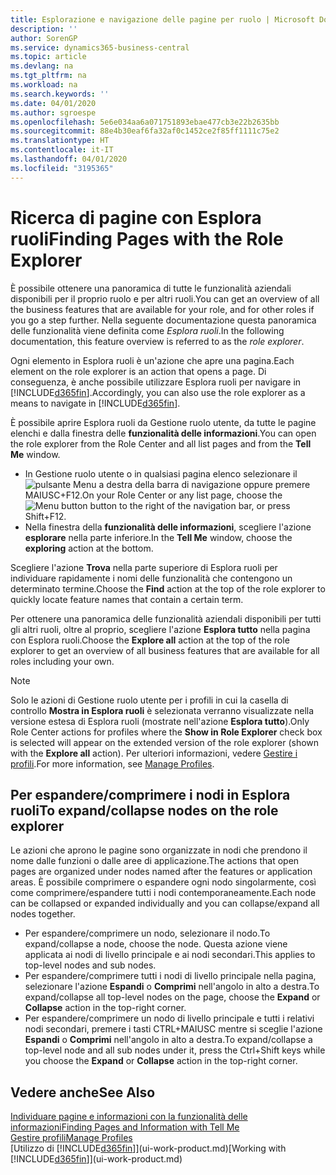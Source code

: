 ```yaml
---
title: Esplorazione e navigazione delle pagine per ruolo | Microsoft Docs
description: ''
author: SorenGP
ms.service: dynamics365-business-central
ms.topic: article
ms.devlang: na
ms.tgt_pltfrm: na
ms.workload: na
ms.search.keywords: ''
ms.date: 04/01/2020
ms.author: sgroespe
ms.openlocfilehash: 5e6e034aa6a071751893ebae477cb3e22b2635bb
ms.sourcegitcommit: 88e4b30eaf6fa32af0c1452ce2f85ff1111c75e2
ms.translationtype: HT
ms.contentlocale: it-IT
ms.lasthandoff: 04/01/2020
ms.locfileid: "3195365"
---
```

# <a name="finding-pages-with-the-role-explorer"></a><span data-ttu-id="92bc8-102">Ricerca di pagine con Esplora ruoli</span><span class="sxs-lookup"><span data-stu-id="92bc8-102">Finding Pages with the Role Explorer</span></span>
<span data-ttu-id="92bc8-103">È possibile ottenere una panoramica di tutte le funzionalità aziendali disponibili per il proprio ruolo e per altri ruoli.</span><span class="sxs-lookup"><span data-stu-id="92bc8-103">You can get an overview of all the business features that are available for your role, and for other roles if you go a step further.</span></span> <span data-ttu-id="92bc8-104">Nella seguente documentazione questa panoramica delle funzionalità viene definita come *Esplora ruoli*.</span><span class="sxs-lookup"><span data-stu-id="92bc8-104">In the following documentation, this feature overview is referred to as the *role explorer*.</span></span>

<span data-ttu-id="92bc8-105">Ogni elemento in Esplora ruoli è un'azione che apre una pagina.</span><span class="sxs-lookup"><span data-stu-id="92bc8-105">Each element on the role explorer is an action that opens a page.</span></span> <span data-ttu-id="92bc8-106">Di conseguenza, è anche possibile utilizzare Esplora ruoli per navigare in [!INCLUDE[d365fin](includes/d365fin_md.md)].</span><span class="sxs-lookup"><span data-stu-id="92bc8-106">Accordingly, you can also use the role explorer as a means to navigate in [!INCLUDE[d365fin](includes/d365fin_md.md)].</span></span>

<span data-ttu-id="92bc8-107">È possibile aprire Esplora ruoli da Gestione ruolo utente, da tutte le pagine elenchi e dalla finestra delle **funzionalità delle informazioni**.</span><span class="sxs-lookup"><span data-stu-id="92bc8-107">You can open the role explorer from the Role Center and all list pages and from the **Tell Me** window.</span></span>

- <span data-ttu-id="92bc8-108">In Gestione ruolo utente o in qualsiasi pagina elenco selezionare il ![pulsante Menu](media/ui_menu_button.png "Pulsante Menu") a destra della barra di navigazione oppure premere MAIUSC+F12.</span><span class="sxs-lookup"><span data-stu-id="92bc8-108">On your Role Center or any list page, choose the ![Menu button](media/ui_menu_button.png "Menu button") button to the right of the navigation bar, or press Shift+F12.</span></span>
- <span data-ttu-id="92bc8-109">Nella finestra della **funzionalità delle informazioni**, scegliere l'azione **esplorare** nella parte inferiore.</span><span class="sxs-lookup"><span data-stu-id="92bc8-109">In the **Tell Me** window, choose the **exploring** action at the bottom.</span></span>

<span data-ttu-id="92bc8-110">Scegliere l'azione **Trova** nella parte superiore di Esplora ruoli per individuare rapidamente i nomi delle funzionalità che contengono un determinato termine.</span><span class="sxs-lookup"><span data-stu-id="92bc8-110">Choose the **Find** action at the top of the role explorer to quickly locate feature names that contain a certain term.</span></span>

<span data-ttu-id="92bc8-111">Per ottenere una panoramica delle funzionalità aziendali disponibili per tutti gli altri ruoli, oltre al proprio, scegliere l'azione **Esplora tutto** nella pagina con Esplora ruoli.</span><span class="sxs-lookup"><span data-stu-id="92bc8-111">Choose the **Explore all** action at the top of the role explorer to get an overview of all business features that are available for all roles including your own.</span></span>

> [!NOTE]
> <span data-ttu-id="92bc8-112">Solo le azioni di Gestione ruolo utente per i profili in cui la casella di controllo **Mostra in Esplora ruoli** è selezionata verranno visualizzate nella versione estesa di Esplora ruoli (mostrate nell'azione **Esplora tutto**).</span><span class="sxs-lookup"><span data-stu-id="92bc8-112">Only Role Center actions for profiles where the **Show in Role Explorer** check box is selected will appear on the extended version of the role explorer (shown with the **Explore all** action).</span></span> <span data-ttu-id="92bc8-113">Per ulteriori informazioni, vedere [Gestire i profili](admin-users-profiles-roles.md).</span><span class="sxs-lookup"><span data-stu-id="92bc8-113">For more information, see [Manage Profiles](admin-users-profiles-roles.md).</span></span>

## <a name="to-expandcollapse-nodes-on-the-role-explorer"></a><span data-ttu-id="92bc8-114">Per espandere/comprimere i nodi in Esplora ruoli</span><span class="sxs-lookup"><span data-stu-id="92bc8-114">To expand/collapse nodes on the role explorer</span></span>
<span data-ttu-id="92bc8-115">Le azioni che aprono le pagine sono organizzate in nodi che prendono il nome dalle funzioni o dalle aree di applicazione.</span><span class="sxs-lookup"><span data-stu-id="92bc8-115">The actions that open pages are organized under nodes named after the features or application areas.</span></span> <span data-ttu-id="92bc8-116">È possibile comprimere o espandere ogni nodo singolarmente, così come comprimere/espandere tutti i nodi contemporaneamente.</span><span class="sxs-lookup"><span data-stu-id="92bc8-116">Each node can be collapsed or expanded individually and you can collapse/expand all nodes together.</span></span>

- <span data-ttu-id="92bc8-117">Per espandere/comprimere un nodo, selezionare il nodo.</span><span class="sxs-lookup"><span data-stu-id="92bc8-117">To expand/collapse a node, choose the node.</span></span> <span data-ttu-id="92bc8-118">Questa azione viene applicata ai nodi di livello principale e ai nodi secondari.</span><span class="sxs-lookup"><span data-stu-id="92bc8-118">This applies to top-level nodes and sub nodes.</span></span>
- <span data-ttu-id="92bc8-119">Per espandere/comprimere tutti i nodi di livello principale nella pagina, selezionare l'azione **Espandi** o **Comprimi** nell'angolo in alto a destra.</span><span class="sxs-lookup"><span data-stu-id="92bc8-119">To expand/collapse all top-level nodes on the page, choose the **Expand** or **Collapse** action in the top-right corner.</span></span>
- <span data-ttu-id="92bc8-120">Per espandere/comprimere un nodo di livello principale e tutti i relativi nodi secondari, premere i tasti CTRL+MAIUSC mentre si sceglie l'azione **Espandi** o **Comprimi** nell'angolo in alto a destra.</span><span class="sxs-lookup"><span data-stu-id="92bc8-120">To expand/collapse a top-level node and all sub nodes under it, press the Ctrl+Shift keys while you choose the **Expand** or **Collapse** action in the top-right corner.</span></span>

## <a name="see-also"></a><span data-ttu-id="92bc8-121">Vedere anche</span><span class="sxs-lookup"><span data-stu-id="92bc8-121">See Also</span></span>
[<span data-ttu-id="92bc8-122">Individuare pagine e informazioni con la funzionalità delle informazioni</span><span class="sxs-lookup"><span data-stu-id="92bc8-122">Finding Pages and Information with Tell Me</span></span>](ui-search.md)  
[<span data-ttu-id="92bc8-123">Gestire profili</span><span class="sxs-lookup"><span data-stu-id="92bc8-123">Manage Profiles</span></span>](admin-users-profiles-roles.md)  
<span data-ttu-id="92bc8-124">[Utilizzo di [!INCLUDE[d365fin](includes/d365fin_md.md)]](ui-work-product.md)</span><span class="sxs-lookup"><span data-stu-id="92bc8-124">[Working with [!INCLUDE[d365fin](includes/d365fin_md.md)]](ui-work-product.md)</span></span>
